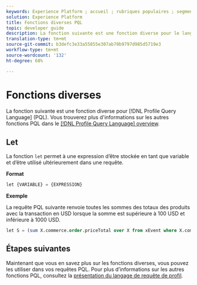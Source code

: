```yaml
---
keywords: Experience Platform ; accueil ; rubriques populaires ; segmentation ; Segmentation ; Service de segmentation ; pql ; PQL ; Profil Requête Language ; diverses fonctions ; divers ; divers ;
solution: Experience Platform
title: Fonctions diverses PQL
topic: developer guide
description: La fonction suivante est une fonction diverse pour le langage de requête de profil (PQL).
translation-type: tm+mt
source-git-commit: b3defc3e33a55855e307ab70b9797d985d5719e3
workflow-type: tm+mt
source-wordcount: '132'
ht-degree: 68%

---
```



# Fonctions diverses

La fonction suivante est une fonction diverse pour [!DNL Profile Query Language] (PQL). Vous trouverez plus d&#39;informations sur les autres fonctions PQL dans le [[!DNL Profile Query Language] overview](./overview.md).

## Let

La fonction `let` permet à une expression d’être stockée en tant que variable et d’être utilisé ultérieurement dans une requête.

**Format**

```sql
let {VARIABLE} = {EXPRESSION}
```

**Exemple**

La requête PQL suivante renvoie toutes les sommes des totaux des produits avec la transaction en USD lorsque la somme est supérieure à 100 USD et inférieure à 1000 USD.

```sql
let S = (sum X.commerce.order.priceTotal over X from xEvent where X.commerce.order.currencyCode = "USD") in (S > 100 and S < 1000)
```

## Étapes suivantes

Maintenant que vous en savez plus sur les fonctions diverses, vous pouvez les utiliser dans vos requêtes PQL. Pour plus d’informations sur les autres fonctions PQL, consultez la [présentation du langage de requête de profil](./overview.md).
